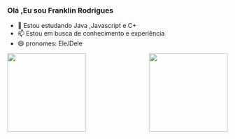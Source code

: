  ### Olá ,Eu sou Franklin Rodrigues


- 🌱 Estou estudando Java ,Javascript e C+
- 📫 Estou em busca de conhecimento e experiência
- 😄 pronomes: Ele/Dele



<div>
  
  <img style="display: inline-block" height="180em" src="https://github-readme-stats.vercel.app/api?username=dev-franklin&show_icons=true&theme=great-gatsby&include_all_commits=true&count_private=true"/>
  <img align="right" height="180em" src="https://github-readme-stats.vercel.app/api/top-langs/?username=dev-franklin&layout=compact&langs_count=16&theme=great-gatsby"/>
</div>

